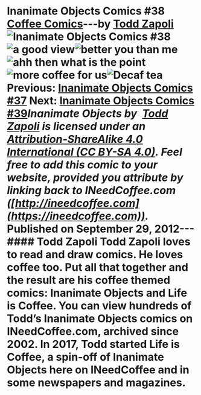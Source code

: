 # Inanimate Objects Comics #38 [Coffee Comics](https://ineedcoffee.com/section/coffee-comics/)---by [Todd Zapoli](https://ineedcoffee.com/by/todd-zapoli/)![Inanimate Objects Comics #38](https://ineedcoffee.com/images/posts/inanimate-objects-comics-38/Inanimate-Objects-Coffee-Comics640x400.jpg)![a good view](https://ineedcoffee.com/assets/08-a-good-view-650x195.DTH7cMv-_ZSSrHe.webp)![better you than me](https://ineedcoffee.com/assets/07-better-you-than-me-650x195.MpkQlx07_LFhOI.webp)![ahh then what is the point](https://ineedcoffee.com/assets/05ahh-then-whats-the-point-650x195.C79xkq3L_Z2rsmSe.webp)![more coffee for us](https://ineedcoffee.com/assets/06-thats-more-coffee-for-us-650x189.BmHJRGIR_ZvXanq.webp)![Decaf tea](https://ineedcoffee.com/assets/00DECAFETEA.UeLcxfUc_hXtlo.webp) Previous: [Inanimate Objects Comics #37](https://ineedcoffee.com/inanimate-objects-comics-37/) Next: [Inanimate Objects Comics #39](https://ineedcoffee.com/inanimate-objects-comics-39/)_Inanimate Objects by  [Todd Zapoli](https://ineedcoffee.com/) is licensed under an  [Attribution-ShareAlike 4.0 International (CC BY-SA 4.0)](https://creativecommons.org/licenses/by-sa/4.0/). Feel free to add this comic to your website, provided you attribute by linking back to INeedCoffee.com ([http://ineedcoffee.com](https://ineedcoffee.com))._ Published on September 29, 2012--- #### Todd Zapoli Todd Zapoli loves to read and draw comics. He loves coffee too. Put all that together and the result are his coffee themed comics: Inanimate Objects and Life is Coffee. You can view hundreds of Todd’s Inanimate Objects comics on INeedCoffee.com, archived since 2002. In 2017, Todd started Life is Coffee, a spin-off of Inanimate Objects here on INeedCoffee and in some newspapers and magazines.